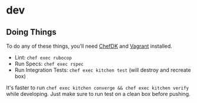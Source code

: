# dev

## Doing Things

To do any of these things, you'll need [ChefDK] and [Vagrant] installed.

* Lint: `chef exec rubocop`
* Run Specs: `chef exec rspec`
* Run Integration Tests: `chef exec kitchen test` (will destroy and recreate box)

It's faster to run `chef exec kitchen converge && chef exec kitchen verify` while developing. Just make sure to run test
on a clean box before pushing.

[ChefDK]: https://downloads.chef.io/chef-dk/
[Vagrant]: https://www.vagrantup.com/
